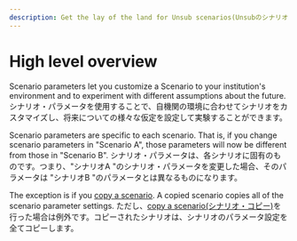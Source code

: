 ```yaml
---
description: Get the lay of the land for Unsub scenarios(Unsubのシナリオを理解する)
---
```


# High level overview

Scenario parameters let you customize a Scenario to your institution's environment and to experiment with different assumptions about the future.
シナリオ・パラメータを使用することで、自機関の環境に合わせてシナリオをカスタマイズし、将来についての様々な仮定を設定して実験することができます。

Scenario parameters are specific to each scenario. That is, if you change scenario parameters in "Scenario A", those parameters will now be different from those in "Scenario B".&#x20;
シナリオ・パラメータは、各シナリオに固有のものです。つまり、"シナリオA "のシナリオ・パラメータを変更した場合、そのパラメータは "シナリオB "のパラメータとは異なるものになります。&#x20;

The exception is if you [copy a scenario](../../how-to-guides/copy-a-scenario.md). A copied scenario copies all of the scenario parameter settings.&#x20;
ただし、[copy a scenario(シナリオ・コピー)](../../how-to-guides/copy-a-scenario.md)を行った場合は例外です。コピーされたシナリオは、シナリオのパラメータ設定を全てコピーします。 &#x20;
